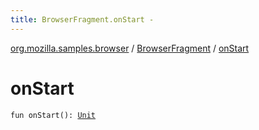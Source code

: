 ```yaml
---
title: BrowserFragment.onStart - 
---
```


[org.mozilla.samples.browser](../index.html) / [BrowserFragment](index.html) / [onStart](./on-start.html)

# onStart

`fun onStart(): `[`Unit`](https://kotlinlang.org/api/latest/jvm/stdlib/kotlin/-unit/index.html)